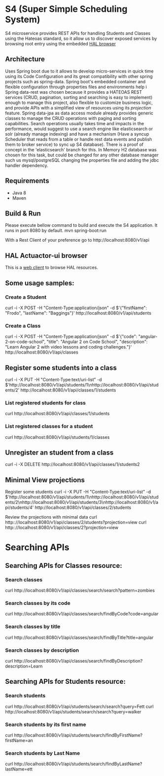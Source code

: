 # S4 (Super Simple Scheduling System)
S4 microservice provides REST APIs for handling Students and Classes using the Hateoas standard, so it allow us to discover exposed services by browsing
root entry using the embedded [HAL browser](http://http://localhost:8080/actuator/#http://localhost:8080/v1/api/)

## Architecture
Uses Spring boot due to it allows to develop micro-services in quick time using its Code Configuration and its great compatibility with other spring projects such as spring-data. Spring boot's embedded container and flexible configuration through properties files and environments help i
Spring data-rest was chosen because it provides a HATEOAS REST services (CRUD, pagination, sorting and searching is easy to implement) enough to manage this project, also flexible to customize business logic, and provide APIs with a simplified view of resources using its *projection* feature.
Spring data-jpa as data access module already provides generic classes to manage the CRUD operations with paging and sorting capabilities.
Search operations usually takes time and impacts in the performance, would suggest to use a search engine like elasticsearch or solr (already manage indexing) and have a mechanism (Have a syncup Scheduler that reads from a table or handle rest data events and publish them to broker service) to sync up S4 database). There is a proof of concept in the 'elasticsearch' branch for this.
In Memory H2 database was chosen for this task, but could be changed for any other database manager such us mysql/postgreSQL changing the properties file and adding the jdbc handler dependency.

## Requirements
  * Java 8
  * Maven

## Build & Run
Please execute bellow command to build and execute the S4 application. It runs in port 8080 by default.
 mvn spring-boot:run

With a Rest Client of your preference go to http://localhost:8080/v1/api

## HAL Actuactor-ui browser
This is a [web client](http://http://localhost:8080/actuator/#http://localhost:8080/v1/api/) to browse HAL resources.
## Some usage samples:

### Create a Student
curl -i -X POST -H "Content-Type:application/json" -d $'{"firstName": "Frodo", "lastName": "Baggings"}' http://localhost:8080/v1/api/students

### Create a Class
curl -i -X POST -H "Content-Type:application/json" -d $'{"code": "angular-2-on-code-school", "title": "Angular 2 on Code School", "description": "Learn Angular 2 with video lessons and coding challenges."}' http://localhost:8080/v1/api/classes


## Register some students into a class
curl -i -X PUT -H "Content-Type:text/uri-list" -d $'http://localhost:8080/v1/api/students/1\nhttp://localhost:8080/v1/api/students/2' http://localhost:8080/v1/api/classes/1/students

### List registered students for class
curl http://localhost:8080/v1/api/classes/1/students

### List registered classes for a student
curl http://localhost:8080/v1/api/students/1/classes

## Unregister an student from a class
curl -i -X DELETE http://localhost:8080/v1/api/classes/1/students2

## Minimal View projections
Register some students
curl -i -X PUT -H "Content-Type:text/uri-list" -d $'http://localhost:8080/v1/api/students/1\nhttp://localhost:8080/v1/api/students/2\nhttp://localhost:8080/v1/api/students/3\nhttp://localhost:8080/v1/api/students/4' http://localhost:8080/v1/api/classes/2/students

Review the projections with minimal data
curl http:://localhost:8080/v1/api/classes/2/students?projection=view
curl http:://localhost:8080/v1/api/classes/2?projection=view

# Searching APIs
## Searching APIs for Classes resource:
### Search classes
curl http://localhost:8080/v1/api/classes/search/search?pattern=zombies

### Search classes by its code
curl http://localhost:8080/v1/api/classes/search/findByCode?code=angular

### Search classes by title
curl http://localhost:8080/v1/api/classes/search/findByTitle?title=angular

### Search classes by description
curl http://localhost:8080/v1/api/classes/search/findByDescription?description=Learn

## Searching APIs for Students resource:
### Search students
curl http://localhost:8080/v1/api/students/search/search?query=Fett
curl http://localhost:8080/v1/api/students/search/search?query=walker

### Search students by its first name
curl http://localhost:8080/v1/api/students/search/findByFirstName?firstName=an

### Search students by Last Name
curl http://localhost:8080/v1/api/students/search/findByLastName?lastName=ett

